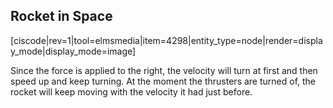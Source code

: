 ## Rocket in Space

[ciscode|rev=1|tool=elmsmedia|item=4298|entity_type=node|render=display_mode|display_mode=image]

Since the force is applied to the right, the velocity will turn at first and then speed up and keep turning. At the moment the thrusters are turned of, the rocket will keep moving with the velocity it had just before. 